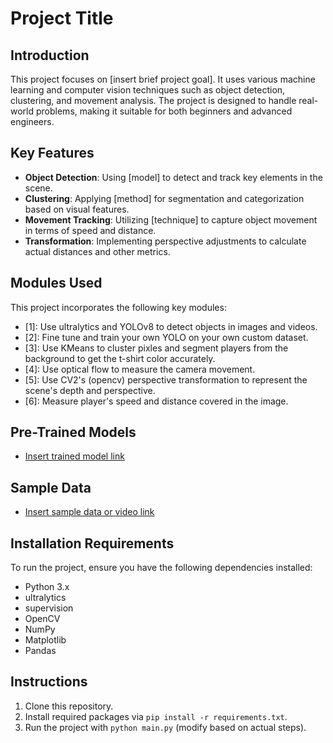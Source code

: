 
# Project Title

## Introduction
This project focuses on [insert brief project goal]. It uses various machine learning and computer vision techniques such as object detection, clustering, and movement analysis. The project is designed to handle real-world problems, making it suitable for both beginners and advanced engineers.

## Key Features
- **Object Detection**: Using [model] to detect and track key elements in the scene.
- **Clustering**: Applying [method] for segmentation and categorization based on visual features.
- **Movement Tracking**: Utilizing [technique] to capture object movement in terms of speed and distance.
- **Transformation**: Implementing perspective adjustments to calculate actual distances and other metrics.

## Modules Used
This project incorporates the following key modules:
- [1]: Use ultralytics and YOLOv8 to detect objects in images and videos.
- [2]: Fine tune and train your own YOLO on your own custom dataset.
- [3]: Use KMeans to cluster pixles and segment players from the background to get the t-shirt color accurately.
- [4]: Use optical flow to measure the camera movement.
- [5]: Use CV2's (opencv) perspective transformation to represent the scene's depth and perspective.
- [6]: Measure player's speed and distance covered in the image. 

## Pre-Trained Models
- [Insert trained model link](https://drive.google.com/file/d/1DC2kCygbBWUKheQ_9cFziCsYVSRw6axK/view)

## Sample Data
- [Insert sample data or video link](https://drive.google.com/file/d/1t6agoqggZKx6thamUuPAIdN_1zR9v9S_/view)

## Installation Requirements
To run the project, ensure you have the following dependencies installed:
- Python 3.x
- ultralytics
- supervision
- OpenCV
- NumPy
- Matplotlib
- Pandas

## Instructions
1. Clone this repository.
2. Install required packages via `pip install -r requirements.txt`.
3. Run the project with `python main.py` (modify based on actual steps).
